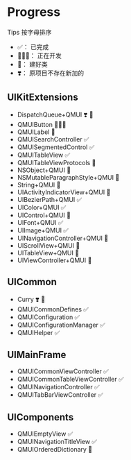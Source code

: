 # Progress

Tips
按字母排序
* ✅： 已完成
* 👨🏼‍💻： 正在开发
* 👷： 建好类
* ❣️： 原项目不存在新加的

## UIKitExtensions

* DispatchQueue+QMUI  ❣️ 👷
* QMUIButton  👨🏼‍💻
* QMUILabel  👷
* QMUISearchController  ‍✅
* QMUISegmentedControl  ✅
* QMUITableView  ✅
* QMUITableViewProtocols  👷
* NSObject+QMUI  👷
* NSMutableParagraphStyle+QMUI  👷
* String+QMUI  👷
* UIActivityIndicatorView+QMUI  👷
* UIBezierPath+QMUI  ✅
* UIColor+QMUI  ✅
* UIControl+QMUI  👷
* UIFont+QMUI  ✅
* UIImage+QMUI  ✅
* UINavigationController+QMUI  👷
* UIScrollView+QMUI  👷
* UITableView+QMUI  👷
* UIViewController+QMUI  👷



## UICommon

* Curry  ❣️ 👷
* QMUICommonDefines  ✅
* QMUIConfiguration  ✅
* QMUIConfigurationManager  ✅
* QMUIHelper  ✅



## UIMainFrame

* QMUICommonViewController  ✅
* QMUICommonTableViewController  ✅
* QMUINavigationController  ✅
* QMUITabBarViewController  ✅



## UIComponents

* QMUIEmptyView  ✅
* QMUINavigationTitleView   ✅
* QMUIOrderedDictionary  👷
